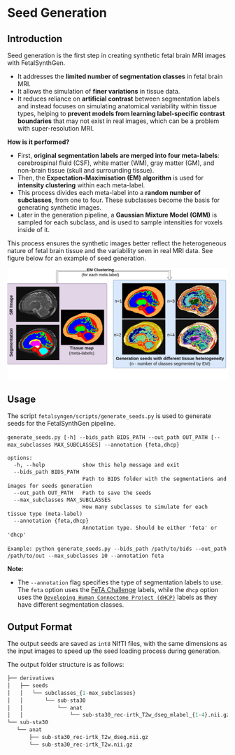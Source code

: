 # Seed Generation

## Introduction
Seed generation is the first step in creating synthetic fetal brain MRI images with FetalSynthGen.

* It addresses the **limited number of segmentation classes** in fetal brain MRI.
* It allows the simulation of **finer variations** in tissue data.
* It reduces reliance on **artificial contrast** between segmentation labels and instead focuses on simulating anatomical variability within tissue types, helping to **prevent models from learning label-specific contrast boundaries** that may not exist in real images, which can be a problem with super-resolution MRI.

**How is it performed?**

*   First, **original segmentation labels are merged into four meta-labels**: cerebrospinal fluid (CSF), white matter (WM), gray matter (GM), and non-brain tissue (skull and surrounding tissue).
*   Then, the **Expectation-Maximisation (EM) algorithm** is used for **intensity clustering** within each meta-label.
*   This process divides each meta-label into a **random number of subclasses**, from one to four. These subclasses become the basis for generating synthetic images.
*   Later in the generation pipeline, a **Gaussian Mixture Model (GMM)** is sampled for each subclass, and is used to sample intensities for voxels inside of it.

This process ensures the synthetic images better reflect the heterogeneous nature of fetal brain tissue and the variability seen in real MRI data. See figure below for an example of seed generation.

![Seed Generation](media/seed_gen.jpg) 

## Usage
The script `fetalsyngen/scripts/generate_seeds.py` is used to generate seeds for the FetalSynthGen pipeline.

``generate_seeds.py [-h] --bids_path BIDS_PATH --out_path OUT_PATH [--max_subclasses MAX_SUBCLASSES] --annotation {feta,dhcp}``

```text
options:
  -h, --help            show this help message and exit
  --bids_path BIDS_PATH
                        Path to BIDS folder with the segmentations and images for seeds generation
  --out_path OUT_PATH   Path to save the seeds
  --max_subclasses MAX_SUBCLASSES
                        How many subclasses to simulate for each tissue type (meta-label)
  --annotation {feta,dhcp}
                        Annotation type. Should be either 'feta' or 'dhcp'

Example: python generate_seeds.py --bids_path /path/to/bids --out_path /path/to/out --max_subclasses 10 --annotation feta
```

**Note:**

* The `--annotation` flag specifies the type of segmentation labels to use. The `feta` option uses the [FeTA Challenge](https://fetachallenge.github.io/) labels, while the `dhcp` option uses the [`Developing Human Connectome Project (dHCP)`](https://biomedia.github.io/dHCP-release-notes/) labels as they have different segmentation classes.


## Output Format
The output seeds are saved as `int8` NIfTI files, with the same dimensions as the input images to speed up the seed loading process during generation.

The output folder structure is as follows:

```python
├── derivatives
│   ├── seeds
│   │   └── subclasses_{1-max_subclasses}
│   │       └── sub-sta30
│   │           └── anat
│   │               └── sub-sta30_rec-irtk_T2w_dseg_mlabel_{1-4}.nii.gz
└── sub-sta30
   └── anat
       ├── sub-sta30_rec-irtk_T2w_dseg.nii.gz
       └── sub-sta30_rec-irtk_T2w.nii.gz
```